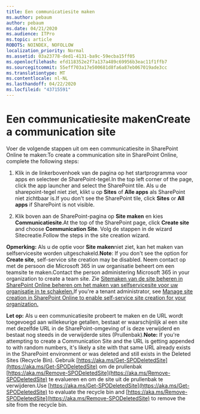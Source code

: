 ```yaml
---
title: Een communicatiesite maken
ms.author: pebaum
author: pebaum
ms.date: 04/21/2020
ms.audience: ITPro
ms.topic: article
ROBOTS: NOINDEX, NOFOLLOW
localization_priority: Normal
ms.assetid: 03a23778-ded1-4131-ba9c-59ecba15ff05
ms.openlocfilehash: efd118352e2f7a137a489c69956b3eac11f1ffb7
ms.sourcegitcommit: 55eff703a17e500681d8fa6a87eb067019ade3cc
ms.translationtype: MT
ms.contentlocale: nl-NL
ms.lasthandoff: 04/22/2020
ms.locfileid: "43715591"
---
```

# <a name="create-a-communication-site"></a><span data-ttu-id="b5c25-102">Een communicatiesite maken</span><span class="sxs-lookup"><span data-stu-id="b5c25-102">Create a communication site</span></span>

<span data-ttu-id="b5c25-103">Voer de volgende stappen uit om een communicatiesite in SharePoint Online te maken:</span><span class="sxs-lookup"><span data-stu-id="b5c25-103">To create a communication site in SharePoint Online, complete the following steps:</span></span> 
  
1. <span data-ttu-id="b5c25-104">Klik in de linkerbovenhoek van de pagina op het startprogramma voor apps en selecteer de SharePoint-tegel.</span><span class="sxs-lookup"><span data-stu-id="b5c25-104">In the top left corner of the page, click the app launcher and select the SharePoint tile.</span></span> <span data-ttu-id="b5c25-105">Als u de sharepoint-tegel niet ziet, klikt u op **Sites** of **Alle apps** als SharePoint niet zichtbaar is.</span><span class="sxs-lookup"><span data-stu-id="b5c25-105">If you don't see the SharePoint tile, click **Sites** or **All apps** if SharePoint is not visible.</span></span> 
    
2. <span data-ttu-id="b5c25-106">Klik boven aan de SharePoint-pagina op **Site maken** en kies **Communicatiesite**.</span><span class="sxs-lookup"><span data-stu-id="b5c25-106">At the top of the SharePoint page, click **Create site** and choose **Communication Site**.</span></span> <span data-ttu-id="b5c25-107">Volg de stappen in de wizard Sitecreatie.</span><span class="sxs-lookup"><span data-stu-id="b5c25-107">Follow the steps in the site creation wizard.</span></span> 
    
 <span data-ttu-id="b5c25-108">**Opmerking:** Als u de optie voor **Site maken**niet ziet, kan het maken van selfservicesite worden uitgeschakeld.</span><span class="sxs-lookup"><span data-stu-id="b5c25-108">**Note**: If you don't see the option for **Create site**, self-service site creation may be disabled.</span></span> <span data-ttu-id="b5c25-109">Neem contact op met de persoon die Microsoft 365 in uw organisatie beheert om een teamsite te maken.</span><span class="sxs-lookup"><span data-stu-id="b5c25-109">Contact the person administering Microsoft 365 in your organization to create a team site.</span></span> <span data-ttu-id="b5c25-110">Zie [Sitemaken van de site beheren in SharePoint Online beheren om het maken van selfservicesite voor uw organisatie in te schakelen.](https://go.microsoft.com/fwlink/?linkid=2018780)</span><span class="sxs-lookup"><span data-stu-id="b5c25-110">If you're a tenant administrator, see [Manage site creation in SharePoint Online to enable self-service site creation for your organization.](https://go.microsoft.com/fwlink/?linkid=2018780)</span></span>
  
 <span data-ttu-id="b5c25-111">**Let op:** Als u een communicatiesite probeert te maken en de URL wordt toegevoegd aan willekeurige getallen, bestaat er waarschijnlijk al een site met dezelfde URL in de SharePoint-omgeving of is deze verwijderd en bestaat nog steeds in de verwijderde sites (Prullenbak).</span><span class="sxs-lookup"><span data-stu-id="b5c25-111">**Note:** If you're attempting to create a Communication Site and the URL is getting appended to with random numbers, it's likely a site with that same URL already exists in the SharePoint environment or was deleted and still exists in the Deleted Sites (Recycle Bin).</span></span> <span data-ttu-id="b5c25-112">Gebruik [https://aka.ms/Get-SPODeletedSite](https://aka.ms/Get-SPODeletedSite) om de prullenbak [https://aka.ms/Remove-SPODeletedSite](https://aka.ms/Remove-SPODeletedSite) te evalueren en om de site uit de prullenbak te verwijderen.</span><span class="sxs-lookup"><span data-stu-id="b5c25-112">Use [https://aka.ms/Get-SPODeletedSite](https://aka.ms/Get-SPODeletedSite) to evaluate the recycle bin and [https://aka.ms/Remove-SPODeletedSite](https://aka.ms/Remove-SPODeletedSite) to remove the site from the recycle bin.</span></span> 
  

